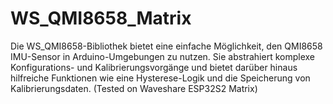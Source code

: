 # WS_QMI8658_Matrix
Die WS_QMI8658-Bibliothek bietet eine einfache Möglichkeit, den QMI8658 IMU-Sensor in Arduino-Umgebungen zu nutzen. Sie abstrahiert komplexe Konfigurations- und Kalibrierungsvorgänge und bietet darüber hinaus hilfreiche Funktionen wie eine Hysterese-Logik und die Speicherung von Kalibrierungsdaten. (Tested on Waveshare ESP32S2 Matrix)

